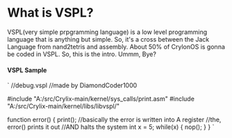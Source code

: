 # What is VSPL?
VSPL(very simple prpgramming language) is a low level programming language that is anything but simple. So, it's a cross between the 
Jack Language from nand2tetris and assembly. About 50% of CrylonOS is gonna be coded in VSPL. So, this is the intro. Ummm, Bye?

#### VSPL Sample

`
//debug.vspl
//made by DiamondCoder1000

#include "A:/src/Crylix-main/kernel/sys_calls/print.asm"
#include "A:/src/Crylix-main/kernel/libs/libvspl/"

function error()
{
  print();
  //basically the error is written into A register
  //the, error() prints it out
  //AND halts the system
  int x = 5;
  while(x)
  {
    nop();
  }
}
`
